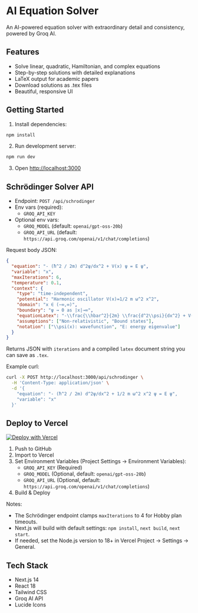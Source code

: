 # AI Equation Solver

An AI-powered equation solver with extraordinary detail and consistency, powered by Groq AI.

## Features
- Solve linear, quadratic, Hamiltonian, and complex equations
- Step-by-step solutions with detailed explanations
- LaTeX output for academic papers
- Download solutions as .tex files
- Beautiful, responsive UI

## Getting Started

1. Install dependencies:
```bash
npm install
```

2. Run development server:
```bash
npm run dev
```

3. Open [http://localhost:3000](http://localhost:3000)

## Schrödinger Solver API

- Endpoint: `POST /api/schrodinger`
- Env vars (required):
  - `GROQ_API_KEY`
- Optional env vars:
  - `GROQ_MODEL` (default: `openai/gpt-oss-20b`)
  - `GROQ_API_URL` (default: `https://api.groq.com/openai/v1/chat/completions`)

Request body JSON:

```json
{
  "equation": "- (ħ^2 / 2m) d^2ψ/dx^2 + V(x) ψ = E ψ",
  "variable": "x",
  "maxIterations": 6,
  "temperature": 0.1,
  "context": {
    "type": "time-independent",
    "potential": "Harmonic oscillator V(x)=1/2 m ω^2 x^2",
    "domain": "x ∈ (−∞,∞)",
    "boundary": "ψ → 0 as |x|→∞",
    "equationLatex": "-\\frac{\\hbar^2}{2m} \\frac{d^2\\psi}{dx^2} + V(x)\\psi = E\\psi",
    "assumptions": ["Non-relativistic", "Bound states"],
    "notation": ["\\psi(x): wavefunction", "E: energy eigenvalue"]
  }
}
```

Returns JSON with `iterations` and a compiled `latex` document string you can save as `.tex`.

Example curl:

```bash
curl -X POST http://localhost:3000/api/schrodinger \
  -H 'Content-Type: application/json' \
  -d '{
    "equation": "- (ħ^2 / 2m) d^2ψ/dx^2 + 1/2 m ω^2 x^2 ψ = E ψ",
    "variable": "x"
  }'
```

## Deploy to Vercel

[![Deploy with Vercel](https://vercel.com/button)](https://vercel.com/new)

1. Push to GitHub
2. Import to Vercel
3. Set Environment Variables (Project Settings → Environment Variables):
   - `GROQ_API_KEY` (Required)
   - `GROQ_MODEL` (Optional, default: `openai/gpt-oss-20b`)
   - `GROQ_API_URL` (Optional, default: `https://api.groq.com/openai/v1/chat/completions`)
4. Build & Deploy

Notes:
- The Schrödinger endpoint clamps `maxIterations` to 4 for Hobby plan timeouts.
- Next.js will build with default settings: `npm install`, `next build`, `next start`.
- If needed, set the Node.js version to 18+ in Vercel Project → Settings → General.

## Tech Stack
- Next.js 14
- React 18
- Tailwind CSS
- Groq AI API
- Lucide Icons